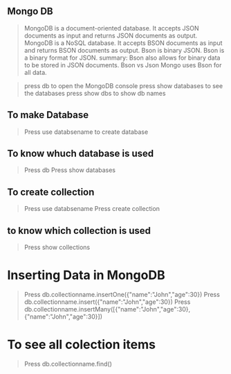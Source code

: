 ## Mongo DB
> MongoDB is a document-oriented database.
> It accepts JSON documents as input and returns JSON documents as output.
> MongoDB is a NoSQL database.
> It accepts BSON documents as input and returns BSON documents as output.
> Bson is binary JSON.
> Bson is a binary format for JSON.
>   summary: Bson also allows for binary data to be stored in JSON documents.
> Bson vs Json
> Mongo uses Bson for all data.


> press db to open the MongoDB console
> press show databases to see the databases
> press show dbs to show db names

## To make Database
> Press use databsename to create database


## To know whuch database is used
> Press db
> Press show databases

## To create collection
> Press use databsename
> Press create collection

## to know which collection is used
> Press show collections

# Inserting Data in MongoDB
> Press db.collectionname.insertOne({"name":"John","age":30})
> Press db.collectionname.insert({"name":"John","age":30})
> Press db.collectionname.insertMany([{"name":"John","age":30},{"name":"John","age":30}])

# To see all colection items
> Press db.collectionname.find()


